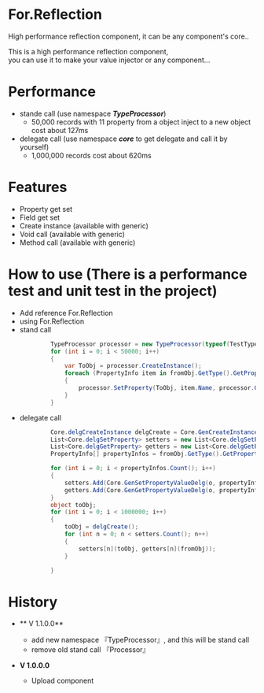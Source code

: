 # For.Reflection
High performance reflection component, it can be any component's core..

This is a high performance reflection component,<br/>
you can use it to make your value injector or any component...

# Performance
* stande call (use namespace **_TypeProcessor_**)
  * 50,000 records with 11 property from a object inject to a new object cost about 127ms
* delegate call (use namespace **_core_** to get delegate and call it by yourself) 
  * 1,000,000 records cost about 620ms

# Features
* Property get set
* Field get set
* Create instance (available with generic)
* Void call (available with generic)
* Method call (available with generic)

# How to use (There is a performance test and unit test in the project)
* Add reference For.Reflection
* using For.Reflection
* stand call
```C#
            TypeProcessor processor = new TypeProcessor(typeof(TestType));
            for (int i = 0; i < 50000; i++)
            {
                var ToObj = processor.CreateInstance();
                foreach (PropertyInfo item in fromObj.GetType().GetProperties())
                {
                    processor.SetProperty(ToObj, item.Name, processor.GetProperty(fromObj, item.Name));
                }
            }
```
* delegate call
```C#
            Core.delgCreateInstance delgCreate = Core.GenCreateInstanceDelg(Core.MakeCtorInfo(typeof(TestType), null));
            List<Core.delgSetProperty> setters = new List<Core.delgSetProperty>();
            List<Core.delgGetProperty> getters = new List<Core.delgGetProperty>();
            PropertyInfo[] propertyInfos = fromObj.GetType().GetProperties();

            for (int i = 0; i < propertyInfos.Count(); i++)
            {
                setters.Add(Core.GenSetPropertyValueDelg(o, propertyInfos[i]));
                getters.Add(Core.GenGetPropertyValueDelg(o, propertyInfos[i]));
            }
            object toObj;
            for (int i = 0; i < 1000000; i++)
            {
                toObj = delgCreate();
                for (int n = 0; n < setters.Count(); n++)
                {
                    setters[n](toObj, getters[n](fromObj));
                }

            }
```

# History
* ** V 1.1.0.0**
  * add new namespace 『TypeProcessor』, and this will be stand call
  * remove old stand call 『Processor』
  

* **V 1.0.0.0**
  * Upload component
